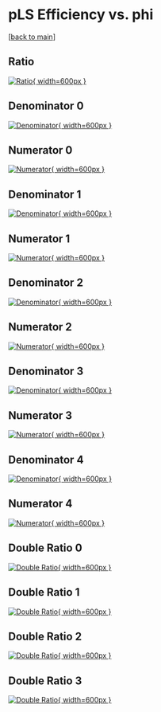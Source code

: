 # pLS Efficiency vs. phi

[[back to main](./)]



## Ratio

[![Ratio](../mtv/var/pLS_vtr_211_0_eff_phi.png){ width=600px }](../mtv/var/pLS_vtr_211_0_eff_phi.pdf)

## Denominator 0

[![Denominator](../mtv/den/pLS_vtr_211_0_eff_phi_den0.png){ width=600px }](../mtv/den/pLS_vtr_211_0_eff_phi_den0.pdf)

## Numerator 0

[![Numerator](../mtv/num/pLS_vtr_211_0_eff_phi_num0.png){ width=600px }](../mtv/num/pLS_vtr_211_0_eff_phi_num0.pdf)

## Denominator 1

[![Denominator](../mtv/den/pLS_vtr_211_0_eff_phi_den1.png){ width=600px }](../mtv/den/pLS_vtr_211_0_eff_phi_den1.pdf)

## Numerator 1

[![Numerator](../mtv/num/pLS_vtr_211_0_eff_phi_num1.png){ width=600px }](../mtv/num/pLS_vtr_211_0_eff_phi_num1.pdf)

## Denominator 2

[![Denominator](../mtv/den/pLS_vtr_211_0_eff_phi_den2.png){ width=600px }](../mtv/den/pLS_vtr_211_0_eff_phi_den2.pdf)

## Numerator 2

[![Numerator](../mtv/num/pLS_vtr_211_0_eff_phi_num2.png){ width=600px }](../mtv/num/pLS_vtr_211_0_eff_phi_num2.pdf)

## Denominator 3

[![Denominator](../mtv/den/pLS_vtr_211_0_eff_phi_den3.png){ width=600px }](../mtv/den/pLS_vtr_211_0_eff_phi_den3.pdf)

## Numerator 3

[![Numerator](../mtv/num/pLS_vtr_211_0_eff_phi_num3.png){ width=600px }](../mtv/num/pLS_vtr_211_0_eff_phi_num3.pdf)

## Denominator 4

[![Denominator](../mtv/den/pLS_vtr_211_0_eff_phi_den4.png){ width=600px }](../mtv/den/pLS_vtr_211_0_eff_phi_den4.pdf)

## Numerator 4

[![Numerator](../mtv/num/pLS_vtr_211_0_eff_phi_num4.png){ width=600px }](../mtv/num/pLS_vtr_211_0_eff_phi_num4.pdf)

## Double Ratio 0

[![Double Ratio](../mtv/ratio/pLS_vtr_211_0_eff_phi_ratio0.png){ width=600px }](../mtv/ratio/pLS_vtr_211_0_eff_phi_ratio0.pdf)

## Double Ratio 1

[![Double Ratio](../mtv/ratio/pLS_vtr_211_0_eff_phi_ratio1.png){ width=600px }](../mtv/ratio/pLS_vtr_211_0_eff_phi_ratio1.pdf)

## Double Ratio 2

[![Double Ratio](../mtv/ratio/pLS_vtr_211_0_eff_phi_ratio2.png){ width=600px }](../mtv/ratio/pLS_vtr_211_0_eff_phi_ratio2.pdf)

## Double Ratio 3

[![Double Ratio](../mtv/ratio/pLS_vtr_211_0_eff_phi_ratio3.png){ width=600px }](../mtv/ratio/pLS_vtr_211_0_eff_phi_ratio3.pdf)

